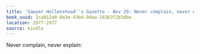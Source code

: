 ```yaml
---
title: 'Sawyer Hollenshead''s Gazette - Nov 29: Never complain, never explain:'
book_uuid: 2ca012a0-8a3e-43b4-9daa-16363f2b3dbe
location: 2977-2977
source: kindle
---
```


Never complain, never explain: